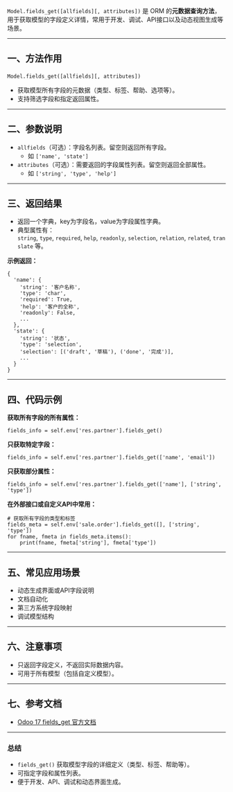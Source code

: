`Model.fields_get([allfields][, attributes])` 是 ORM 的**元数据查询方法**，用于获取模型的字段定义详情，常用于开发、调试、API接口以及动态视图生成等场景。

---

## 一、方法作用

`Model.fields_get([allfields][, attributes])` 

- 获取模型所有字段的元数据（类型、标签、帮助、选项等）。
- 支持筛选字段和指定返回属性。

---

## 二、参数说明

- `allfields`（可选）：字段名列表。留空则返回所有字段。
    - 如 `['name', 'state']`
- `attributes`（可选）：需要返回的字段属性列表。留空则返回全部属性。
    - 如 `['string', 'type', 'help']`

---

## 三、返回结果

- 返回一个字典，key为字段名，value为字段属性字典。
- 典型属性有：`string`, `type`, `required`, `help`, `readonly`, `selection`, `relation`, `related`, `translate` 等。

**示例返回：**

```
{
  'name': {
    'string': '客户名称',
    'type': 'char',
    'required': True,
    'help': '客户的全称',
    'readonly': False,
    ...
  },
  'state': {
    'string': '状态',
    'type': 'selection',
    'selection': [('draft', '草稿'), ('done', '完成')],
    ...
  }
}
```

---

## 四、代码示例

**获取所有字段的所有属性：**

```
fields_info = self.env['res.partner'].fields_get()
```

**只获取特定字段：**

```
fields_info = self.env['res.partner'].fields_get(['name', 'email'])
```

**只获取部分属性：**

```
fields_info = self.env['res.partner'].fields_get(['name'], ['string', 'type'])
```

**在外部接口或自定义API中常用：**

```
# 获取所有字段的类型和标签
fields_meta = self.env['sale.order'].fields_get([], ['string', 'type'])
for fname, fmeta in fields_meta.items():
    print(fname, fmeta['string'], fmeta['type'])
```

---

## 五、常见应用场景

- 动态生成界面或API字段说明
- 文档自动化
- 第三方系统字段映射
- 调试模型结构

---

## 六、注意事项

- 只返回字段定义，不返回实际数据内容。
- 可用于所有模型（包括自定义模型）。

---

## 七、参考文档

- [Odoo 17 fields_get 官方文档](https://www.odoo.com/documentation/17.0/developer/reference/backend/orm.html#odoo.models.Model.fields_get)

---

### 总结

- `fields_get()` 获取模型字段的详细定义（类型、标签、帮助等）。
- 可指定字段和属性列表。
- 便于开发、API、调试和动态界面生成。